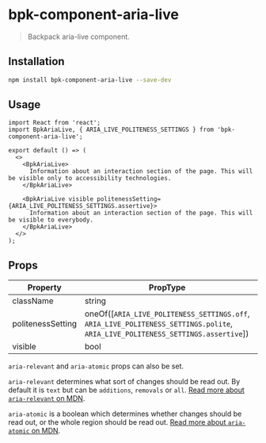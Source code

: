 # bpk-component-aria-live

> Backpack aria-live component.

## Installation

```sh
npm install bpk-component-aria-live --save-dev
```

## Usage

```tsx
import React from 'react';
import BpkAriaLive, { ARIA_LIVE_POLITENESS_SETTINGS } from 'bpk-component-aria-live';

export default () => (
  <>
    <BpkAriaLive>
      Information about an interaction section of the page. This will be visible only to accessibility technologies.
    </BpkAriaLive>

    <BpkAriaLive visible politenessSetting={ARIA_LIVE_POLITENESS_SETTINGS.assertive}>
      Information about an interaction section of the page. This will be visible to everybody.
    </BpkAriaLive>
  </>
);
```

## Props

| Property | PropType | Required | Default Value |
| - | - | - | - |
| className | string | false | null |
| politenessSetting | oneOf([`ARIA_LIVE_POLITENESS_SETTINGS.off`, `ARIA_LIVE_POLITENESS_SETTINGS.polite`, `ARIA_LIVE_POLITENESS_SETTINGS.assertive`]) | false | `ARIA_LIVE_POLITENESS_SETTINGS.polite` |
| visible | bool | false | false |

`aria-relevant` and `aria-atomic` props can also be set.

`aria-relevant` determines what sort of changes should be read out. By default it is `text` but can be `additions`, `removals` or `all`. [Read more about `aria-relevant` on MDN](https://developer.mozilla.org/en-US/docs/Web/Accessibility/ARIA/Attributes/aria-relevant).

`aria-atomic` is a boolean which determines whether changes should be read out, or the whole region should be read out. [Read more about `aria-atomic` on MDN](https://developer.mozilla.org/en-US/docs/Web/Accessibility/ARIA/ARIA_Live_Regions#Use_Case:_Clock).
